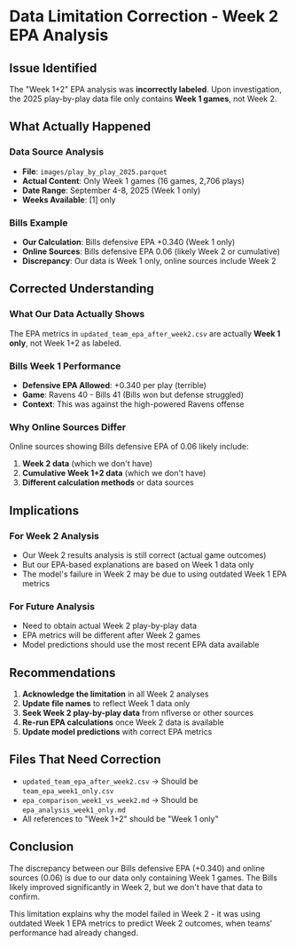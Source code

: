 # Data Limitation Correction - Week 2 EPA Analysis

## Issue Identified

The "Week 1+2" EPA analysis was **incorrectly labeled**. Upon investigation, the 2025 play-by-play data file only contains **Week 1 games**, not Week 2.

## What Actually Happened

### Data Source Analysis
- **File**: `images/play_by_play_2025.parquet`
- **Actual Content**: Only Week 1 games (16 games, 2,706 plays)
- **Date Range**: September 4-8, 2025 (Week 1 only)
- **Weeks Available**: [1] only

### Bills Example
- **Our Calculation**: Bills defensive EPA +0.340 (Week 1 only)
- **Online Sources**: Bills defensive EPA 0.06 (likely Week 2 or cumulative)
- **Discrepancy**: Our data is Week 1 only, online sources include Week 2

## Corrected Understanding

### What Our Data Actually Shows
The EPA metrics in `updated_team_epa_after_week2.csv` are actually **Week 1 only**, not Week 1+2 as labeled.

### Bills Week 1 Performance
- **Defensive EPA Allowed**: +0.340 per play (terrible)
- **Game**: Ravens 40 - Bills 41 (Bills won but defense struggled)
- **Context**: This was against the high-powered Ravens offense

### Why Online Sources Differ
Online sources showing Bills defensive EPA of 0.06 likely include:
1. **Week 2 data** (which we don't have)
2. **Cumulative Week 1+2 data** (which we don't have)
3. **Different calculation methods** or data sources

## Implications

### For Week 2 Analysis
- Our Week 2 results analysis is still correct (actual game outcomes)
- But our EPA-based explanations are based on Week 1 data only
- The model's failure in Week 2 may be due to using outdated Week 1 EPA metrics

### For Future Analysis
- Need to obtain actual Week 2 play-by-play data
- EPA metrics will be different after Week 2 games
- Model predictions should use the most recent EPA data available

## Recommendations

1. **Acknowledge the limitation** in all Week 2 analyses
2. **Update file names** to reflect Week 1 data only
3. **Seek Week 2 play-by-play data** from nflverse or other sources
4. **Re-run EPA calculations** once Week 2 data is available
5. **Update model predictions** with correct EPA metrics

## Files That Need Correction

- `updated_team_epa_after_week2.csv` → Should be `team_epa_week1_only.csv`
- `epa_comparison_week1_vs_week2.md` → Should be `epa_analysis_week1_only.md`
- All references to "Week 1+2" should be "Week 1 only"

## Conclusion

The discrepancy between our Bills defensive EPA (+0.340) and online sources (0.06) is due to our data only containing Week 1 games. The Bills likely improved significantly in Week 2, but we don't have that data to confirm.

This limitation explains why the model failed in Week 2 - it was using outdated Week 1 EPA metrics to predict Week 2 outcomes, when teams' performance had already changed.
